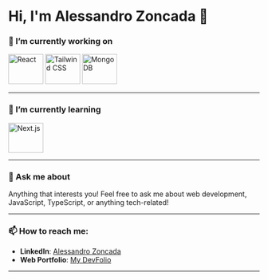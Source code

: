 # Hi, I'm Alessandro Zoncada 👋

### 🔭 I’m currently working on

<p>
  <img src="https://upload.wikimedia.org/wikipedia/commons/a/a7/React-icon.svg" alt="React" height="60" width="70" />
  <img src="https://upload.wikimedia.org/wikipedia/commons/d/d5/Tailwind_CSS_Logo.svg" alt="Tailwind CSS" height="60" width="70" />
<img src="https://upload.wikimedia.org/wikipedia/commons/9/93/MongoDB_Logo.svg" alt="MongoDB" height="60" width="70" />

</p>

---

### 🌱 I’m currently learning

<p>
  <img src="https://upload.wikimedia.org/wikipedia/commons/8/8e/Nextjs-logo.svg" alt="Next.js" height="60" width="70" />
</p>

---

### 💬 Ask me about

Anything that interests you! Feel free to ask me about web development, JavaScript, TypeScript, or anything tech-related!

---

### 📫 How to reach me:

- **LinkedIn**: [Alessandro Zoncada](https://www.linkedin.com/in/alessandro-zoncada-b80795284/)
- **Web Portfolio**: [My DevFolio](https://brokezzz.github.io/myDevFolio/)

---
